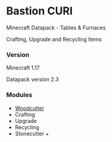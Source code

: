 # Bastion CURI

Minecraft Datapack - Tables & Furnaces

Crafting, Upgrade and Recycling Items


### Version
Minecraft 1.17

Datapack version 2.3


### Modules
- [Woodcutter](https://github.com/Azerxim/CURI-Woodcutter)
- Crafting
- Upgrade
- Recycling
- Stonecutter +
